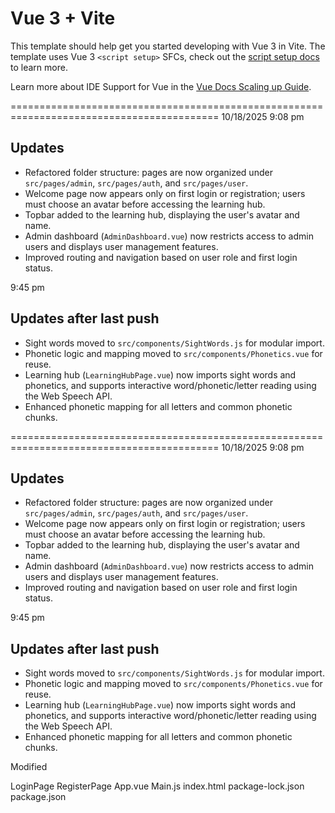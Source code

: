 # Vue 3 + Vite

This template should help get you started developing with Vue 3 in Vite. The template uses Vue 3 `<script setup>` SFCs, check out the [script setup docs](https://v3.vuejs.org/api/sfc-script-setup.html#sfc-script-setup) to learn more.

Learn more about IDE Support for Vue in the [Vue Docs Scaling up Guide](https://vuejs.org/guide/scaling-up/tooling.html#ide-support).


==========================================================================================
10/18/2025
9:08 pm
## Updates
- Refactored folder structure: pages are now organized under `src/pages/admin`, `src/pages/auth`, and `src/pages/user`.
- Welcome page now appears only on first login or registration; users must choose an avatar before accessing the learning hub.
- Topbar added to the learning hub, displaying the user's avatar and name.
- Admin dashboard (`AdminDashboard.vue`) now restricts access to admin users and displays user management features.
- Improved routing and navigation based on user role and first login status.

9:45 pm
## Updates after last push
- Sight words moved to `src/components/SightWords.js` for modular import.
- Phonetic logic and mapping moved to `src/components/Phonetics.vue` for reuse.
- Learning hub (`LearningHubPage.vue`) now imports sight words and phonetics, and supports interactive word/phonetic/letter reading using the Web Speech API.
- Enhanced phonetic mapping for all letters and common phonetic chunks.


==========================================================================================
10/18/2025
9:08 pm
## Updates
- Refactored folder structure: pages are now organized under `src/pages/admin`, `src/pages/auth`, and `src/pages/user`.
- Welcome page now appears only on first login or registration; users must choose an avatar before accessing the learning hub.
- Topbar added to the learning hub, displaying the user's avatar and name.
- Admin dashboard (`AdminDashboard.vue`) now restricts access to admin users and displays user management features.
- Improved routing and navigation based on user role and first login status.

9:45 pm
## Updates after last push
- Sight words moved to `src/components/SightWords.js` for modular import.
- Phonetic logic and mapping moved to `src/components/Phonetics.vue` for reuse.
- Learning hub (`LearningHubPage.vue`) now imports sight words and phonetics, and supports interactive word/phonetic/letter reading using the Web Speech API.
- Enhanced phonetic mapping for all letters and common phonetic chunks.



Modified

LoginPage
RegisterPage
App.vue
Main.js
index.html
package-lock.json
package.json